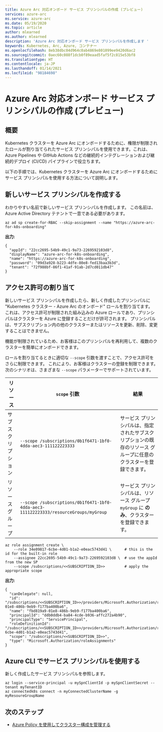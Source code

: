 ```yaml
---
title: Azure Arc 対応オンボード サービス プリンシパルの作成 (プレビュー)
services: azure-arc
ms.service: azure-arc
ms.date: 05/19/2020
ms.topic: article
author: mlearned
ms.author: mlearned
description: 'Azure Arc 対応オンボード サービス プリンシパルを作成します '
keywords: Kubernetes, Arc, Azure, コンテナー
ms.openlocfilehash: 8eb38dbc04d964c0ab4869e801099ee9420d6ac2
ms.sourcegitcommit: 0aec60c088f1dcb0f89eaad5faf5f2c815e53bf8
ms.translationtype: HT
ms.contentlocale: ja-JP
ms.lasthandoff: 01/14/2021
ms.locfileid: "98184698"
---
```

# <a name="create-an-azure-arc-enabled-onboarding-service-principal-preview"></a>Azure Arc 対応オンボード サービス プリンシパルの作成 (プレビュー)

## <a name="overview"></a>概要

Kubernetes クラスターを Azure Arc にオンボードするために、権限が制限されたロールが割り当てられたサービス プリンシパルを使用できます。これは、Azure Pipelines や GitHub Actions などの継続的インテグレーションおよび継続的デプロイ (CI/CD) パイプラインで役立ちます。

以下の手順では、Kubernetes クラスターを Azure Arc にオンボードするためにサービス プリンシパルを使用する方法について説明します。

## <a name="create-a-new-service-principal"></a>新しいサービス プリンシパルを作成する

わかりやすい名前で新しいサービス プリンシパルを作成します。 この名前は、Azure Active Directory テナントで一意である必要があります。

```console
az ad sp create-for-RBAC --skip-assignment --name "https://azure-arc-for-k8s-onboarding"
```

**出力:**

```console
{
  "appId": "22cc2695-54b9-49c1-9a73-2269592103d8",
  "displayName": "azure-arc-for-k8s-onboarding",
  "name": "https://azure-arc-for-k8s-onboarding",
  "password": "09d3a928-b223-4dfe-80e8-fed13baa3b3d",
  "tenant": "72f988bf-86f1-41af-91ab-2d7cd011db47"
}
```

## <a name="assign-permissions"></a>アクセス許可の割り当て

新しいサービス プリンシパルを作成したら、新しく作成したプリンシパルに "Kubernetes クラスター - Azure Arc のオンボード" ロールを割り当てます。 これは、アクセス許可が制限された組み込みの Azure ロールであり、プリンシパルはクラスターを Azure に登録することだけが許可されます。 プリンシパルは、サブスクリプション内の他のクラスターまたはリソースを更新、削除、変更することはできません。

機能が制限されているため、お客様はこのプリンシパルを再利用して、複数のクラスターを簡単にオンボードできます。

ロールを割り当てるときに適切な `--scope` 引数を渡すことで、アクセス許可をさらに制限できます。 これにより、お客様はクラスターの登録を制限できます。 次のシナリオは、さまざまな `--scope` パラメーターでサポートされています。

| リソース  | `scope` 引数| 結果 |
| ------------- | ------------- | ------------- |
| サブスクリプション | `--scope /subscriptions/0b1f6471-1bf0-4dda-aec3-111122223333` | サービス プリンシパルは、指定されたサブスクリプションの既存のリソース グループに任意のクラスターを登録できます。 |
| リソース グループ | `--scope /subscriptions/0b1f6471-1bf0-4dda-aec3-111122223333/resourceGroups/myGroup`  | サービス プリンシパルは、リソース グループ `myGroup` に __のみ__、クラスターを登録できます。 |

```console
az role assignment create \
    --role 34e09817-6cbe-4d01-b1a2-e0eac5743d41 \      # this is the id for the built-in role
    --assignee 22cc2695-54b9-49c1-9a73-2269592103d8 \  # use the appId from the new SP
    --scope /subscriptions/<<SUBSCRIPTION_ID>>         # apply the appropriate scope
```

**出力:**

```console
{
  "canDelegate": null,
  "id": "/subscriptions/<<SUBSCRIPTION_ID>>/providers/Microsoft.Authorization/roleAssignments/fbd819a9-01e8-486b-9eb9-f177ba400ba6",
  "name": "fbd819a9-01e8-486b-9eb9-f177ba400ba6",
  "principalId": "ddb0ddb4-ba84-4cde-b936-affc272a4b90",
  "principalType": "ServicePrincipal",
  "roleDefinitionId": "/subscriptions/<<SUBSCRIPTION_ID>>/providers/Microsoft.Authorization/roleDefinitions/34e09817-6cbe-4d01-b1a2-e0eac5743d41",
  "scope": "/subscriptions/<<SUBSCRIPTION_ID>>",
  "type": "Microsoft.Authorization/roleAssignments"
}
```

## <a name="use-service-principal-with-the-azure-cli"></a>Azure CLI でサービス プリンシパルを使用する

新しく作成したサービス プリンシパルを参照します。

```azurecli
az login --service-principal -u mySpnClientId -p mySpnClientSecret --tenant myTenantID
az connectedk8s connect -n myConnectedClusterName -g myResoureGroupName
```

## <a name="next-steps"></a>次のステップ

* [Azure Policy を使用してクラスター構成を管理する](./use-azure-policy.md)
